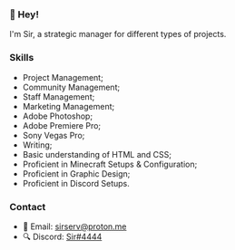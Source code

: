 ### 👋 Hey!
I'm Sir, a strategic manager for different types of projects.

### Skills
- Project Management;
- Community Management;
- Staff Management;
- Marketing Management;
- Adobe Photoshop;
- Adobe Premiere Pro;
- Sony Vegas Pro;
- Writing;
- Basic understanding of HTML and CSS;
- Proficient in Minecraft Setups & Configuration;
- Proficient in Graphic Design;
- Proficient in Discord Setups.

### Contact
- 📩 Email: [sirserv@proton.me](mailto:sirserv@proton.me)
- 🔍 Discord: [Sir#4444](https://lookup.guru/185584218263257088)
